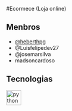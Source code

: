 
#Ecormece (Loja online)



##  Menbros 
- [@heberthpg](https://www.github.com/heberthpg)
-  @Luisfelipedev27
-  @josemarsilva
-  madsoncardoso

 ##  Tecnologias

  <img src="https://skillicons.dev/icons?i=py" height="40" alt="python logo"  />
  <img width="12" />
